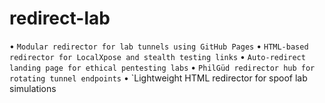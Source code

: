 # redirect-lab
• `Modular redirector for lab tunnels using GitHub Pages` • `HTML-based redirector for LocalXpose and stealth testing links` • `Auto-redirect landing page for ethical pentesting labs` • `PhilGüd redirector hub for rotating tunnel endpoints` • `Lightweight HTML redirector for spoof lab simulations

